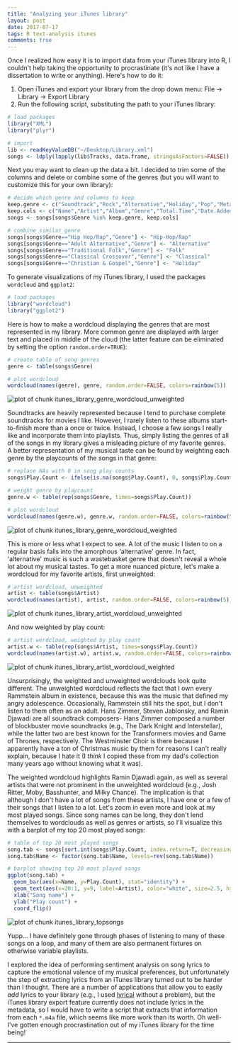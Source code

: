 ```yaml
---
title: "Analyzing your iTunes library"
layout: post
date: 2017-07-17
tags: R text-analysis itunes
comments: true
---
```




Once I realized how easy it is to import data from your iTunes library into R, I couldn't help taking the opportunity to procrastinate (it's not like I have a dissertation to write or anything). Here's how to do it:

1. Open iTunes and export your library from the drop down menu: File -> Library -> Export Library
2. Run the following script, substituting the path to your iTunes library:


```r
# load packages
library("XML")
library("plyr")

# import
lib <- readKeyValueDB("~/Desktop/Library.xml")
songs <- ldply(lapply(lib$Tracks, data.frame, stringsAsFactors=FALSE))
```

Next you may want to clean up the data a bit. I decided to trim some of the columns and delete or combine some of the genres (but you will want to customize this for your own library):


```r
# decide which genre and columns to keep
keep.genre <- c("Soundtrack","Rock","Alternative","Holiday","Pop","Metal","Dance","Country","Electronic","Industrial","Singer/Songwriter","Hip-Hop/Rap","Hip Hop/Rap","Classical","Classical Crossover","World","Easy Listening","Folk","R&B/Soul","Reggae","Traditional Folk","Punk Rock","Oldies","Christian & Gospel","K-Pop","Pop/Rock","Bluegrass","Indie","Jazz","Vocal","Children's Music","Adult Alternative")
keep.cols <- c("Name","Artist","Album","Genre","Total.Time","Date.Added","Play.Count")
songs <- songs[songs$Genre %in% keep.genre, keep.cols]

# combine similar genre
songs[songs$Genre=="Hip Hop/Rap","Genre"] <- "Hip-Hop/Rap"
songs[songs$Genre=="Adult Alternative","Genre"] <- "Alternative"
songs[songs$Genre=="Traditional Folk","Genre"] <- "Folk"
songs[songs$Genre=="Classical Crossover","Genre"] <- "Classical"
songs[songs$Genre=="Christian & Gospel","Genre"] <- "Holiday"
```

To generate visualizations of my iTunes library, I used the packages `wordcloud` and `ggplot2`:


```r
# load packages
library("wordcloud")
library("ggplot2")
```

Here is how to make a wordcloud displaying the genres that are most represented in my library. More common genre are displayed with larger text and placed in middle of the cloud (the latter feature can be eliminated by setting the option `random.order=TRUE`):


```r
# create table of song genres
genre <- table(songs$Genre)

# plot wordcloud
wordcloud(names(genre), genre, random.order=FALSE, colors=rainbow(5))
```

<img src="/assets/Rfigs/post_2017-07_itunes_library_genre_wordcloud_unweighted-1.png" title="plot of chunk itunes_library_genre_wordcloud_unweighted" alt="plot of chunk itunes_library_genre_wordcloud_unweighted" style="display: block; margin: auto;" />

Soundtracks are heavily represented because I tend to purchase complete soundtracks for movies I like. However, I rarely listen to these albums start-to-finish more than a once or twice. Instead, I choose a few songs I really like and incorporate them into playlists. Thus, simply listing the genres of all of the songs in my library gives a misleading picture of my favorite genres. A better representation of my musical taste can be found by weighting each genre by the playcounts of the songs in that genre:


```r
# replace NAs with 0 in song play counts
songs$Play.Count <- ifelse(is.na(songs$Play.Count), 0, songs$Play.Count)

# weight genre by playcount
genre.w <- table(rep(songs$Genre, times=songs$Play.Count))

# plot wordcloud
wordcloud(names(genre.w), genre.w, random.order=FALSE, colors=rainbow(5))
```

<img src="/assets/Rfigs/post_2017-07_itunes_library_genre_wordcloud_weighted-1.png" title="plot of chunk itunes_library_genre_wordcloud_weighted" alt="plot of chunk itunes_library_genre_wordcloud_weighted" style="display: block; margin: auto;" />

This is more or less what I expect to see. A lot of the music I listen to on a regular basis falls into the amorphous 'alternative' genre. In fact, 'alternative' music is such a wastebasket genre that doesn't reveal a whole lot about my musical tastes. To get a more nuanced picture, let's make a wordcloud for my favorite artists, first unweighted:


```r
# artist wordcloud, unweighted
artist <- table(songs$Artist)
wordcloud(names(artist), artist, random.order=FALSE, colors=rainbow(5))
```

<img src="/assets/Rfigs/post_2017-07_itunes_library_artist_wordcloud_unweighted-1.png" title="plot of chunk itunes_library_artist_wordcloud_unweighted" alt="plot of chunk itunes_library_artist_wordcloud_unweighted" style="display: block; margin: auto;" />

And now weighted by play count:


```r
# artist wordcloud, weighted by play count
artist.w <- table(rep(songs$Artist, times=songs$Play.Count))
wordcloud(names(artist.w), artist.w, random.order=FALSE, colors=rainbow(5))
```

<img src="/assets/Rfigs/post_2017-07_itunes_library_artist_wordcloud_weighted-1.png" title="plot of chunk itunes_library_artist_wordcloud_weighted" alt="plot of chunk itunes_library_artist_wordcloud_weighted" style="display: block; margin: auto;" />

Unsurprisingly, the weighted and unweighted wordclouds look quite different. The unweighted wordcloud reflects the fact that I own every Rammstein album in existence, because this was the music that defined my angry adolescence. Occasionally, Rammstein still hits the spot, but I don't listen to them often as an adult. Hans Zimmer, Steven Jablonsky, and Ramin Djawadi are all soundtrack composers- Hans Zimmer composed a number of blockbuster movie soundtracks (e.g., The Dark Knight and Interstellar), while the latter two are best known for the Transformers movies and Game of Thrones, respectively. The Westminster Choir is there because I apparently have a ton of Christmas music by them for reasons I can't really explain, because I hate it (I *think* I copied these from my dad's collection many years ago without knowing what it was).

The weighted wordcloud highlights Ramin Djawadi again, as well as several artists that were not prominent in the unweighted wordcloud (e.g., Josh Ritter, Moby, Basshunter, and Milky Chance). The implication is that although I don't have a lot of songs from these artists, I have one or a few of their songs that I listen to a lot. Let's zoom in even more and look at my most played songs. Since song names can be long, they don't lend themselves to wordclouds as well as genres or artists, so I'll visualize this with a barplot of my top 20 most played songs:


```r
# table of top 20 most played songs
song.tab <- songs[sort.int(songs$Play.Count, index.return=T, decreasing=T)$ix,][1:20,c("Play.Count","Name","Artist","Genre")]
song.tab$Name <- factor(song.tab$Name, levels=rev(song.tab$Name))

# barplot showing top 20 most played songs
ggplot(song.tab) +
  geom_bar(aes(x=Name, y=Play.Count), stat="identity") +
  geom_text(aes(x=20:1, y=9, label=Artist), color="white", size=2.5, hjust=0, fontface=4) +
  xlab("Song name") +
  ylab("Play count") +
  coord_flip() 
```

<img src="/assets/Rfigs/post_2017-07_itunes_library_topsongs-1.png" title="plot of chunk itunes_library_topsongs" alt="plot of chunk itunes_library_topsongs" style="display: block; margin: auto;" />

Yupp... I have definitely gone through phases of listening to many of these songs on a loop, and many of them are also permanent fixtures on otherwise variable playlists.  

I explored the idea of performing sentiment analysis on song lyrics to capture the emotional valence of my musical preferences, but unfortunately the step of extracting lyrics from an iTunes library turned out to be harder than I thought. There are a number of applications that allow you to easily *add* lyrics to your library (e.g., I used [lyrical](https://shullian.com/get_lyrical.php) without a problem), but the iTunes library export feature currently does not include lyrics in the metadata, so I would have to write a script that extracts that information from each `*.m4a` file, which seems like more work than its worth. Oh well-  I've gotten enough procrastination out of my iTunes library for the time being! 

___




